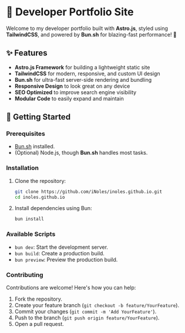 # 🌌 Developer Portfolio Site

Welcome to my developer portfolio built with **Astro.js**, styled using **TailwindCSS**, and powered by **Bun.sh** for blazing-fast performance! 🚀

## ✨ Features

- **Astro.js Framework** for building a lightweight static site
- **TailwindCSS** for modern, responsive, and custom UI design
- **Bun.sh** for ultra-fast server-side rendering and bundling
- **Responsive Design** to look great on any device
- **SEO Optimized** to improve search engine visibility
- **Modular Code** to easily expand and maintain

## 🚀 Getting Started

### Prerequisites

- [Bun.sh](https://bun.sh/) installed.
- (Optional) Node.js, though **Bun.sh** handles most tasks.

### Installation

1. Clone the repository:

   ```bash
   git clone https://github.com/iNoles/inoles.github.io.git
   cd inoles.github.io
   ```

2. Install dependencies using Bun:

   ```bash
   bun install
   ```

### Available Scripts

- ``bun dev``: Start the development server.
- ``bun build``: Create a production build.
- ``bun preview``: Preview the production build.

### Contributing

Contributions are welcome! Here's how you can help:
1. Fork the repository.
2. Create your feature branch (``git checkout -b feature/YourFeature``).
3. Commit your changes (``git commit -m 'Add YourFeature'``).
4. Push to the branch (``git push origin feature/YourFeature``).
5. Open a pull request.
